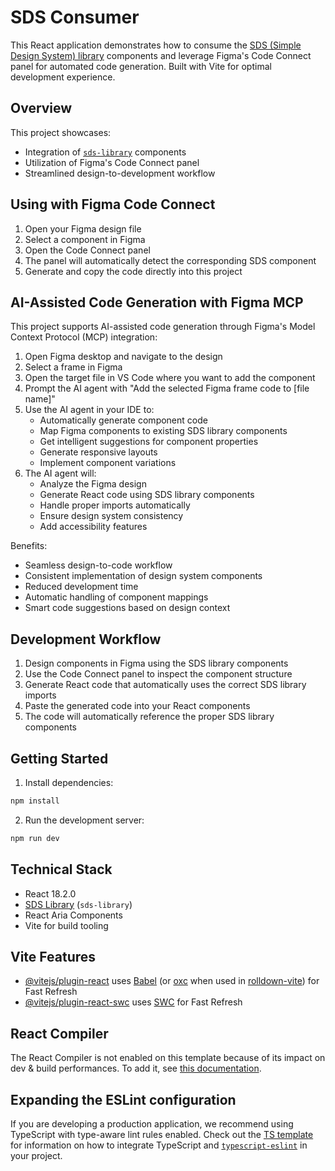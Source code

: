 # SDS Consumer

This React application demonstrates how to consume the [SDS (Simple Design System) library](https://github.com/ramanathanMuthuraman/sds-library) components and leverage Figma's Code Connect panel for automated code generation. Built with Vite for optimal development experience.

## Overview

This project showcases:

- Integration of [`sds-library`](https://github.com/ramanathanMuthuraman/sds-library) components
- Utilization of Figma's Code Connect panel
- Streamlined design-to-development workflow

## Using with Figma Code Connect

1. Open your Figma design file
2. Select a component in Figma
3. Open the Code Connect panel
4. The panel will automatically detect the corresponding SDS component
5. Generate and copy the code directly into this project

## AI-Assisted Code Generation with Figma MCP

This project supports AI-assisted code generation through Figma's Model Context Protocol (MCP) integration:

1. Open Figma desktop and navigate to the design
2. Select a frame in Figma
3. Open the target file in VS Code where you want to add the component
4. Prompt the AI agent with "Add the selected Figma frame code to [file name]"
5. Use the AI agent in your IDE to:
   - Automatically generate component code
   - Map Figma components to existing SDS library components
   - Get intelligent suggestions for component properties
   - Generate responsive layouts
   - Implement component variations
6. The AI agent will:
   - Analyze the Figma design
   - Generate React code using SDS library components
   - Handle proper imports automatically
   - Ensure design system consistency
   - Add accessibility features

Benefits:

- Seamless design-to-code workflow
- Consistent implementation of design system components
- Reduced development time
- Automatic handling of component mappings
- Smart code suggestions based on design context

## Development Workflow

1. Design components in Figma using the SDS library components
2. Use the Code Connect panel to inspect the component structure
3. Generate React code that automatically uses the correct SDS library imports
4. Paste the generated code into your React components
5. The code will automatically reference the proper SDS library components

## Getting Started

1. Install dependencies:

```bash
npm install
```

2. Run the development server:

```bash
npm run dev
```

## Technical Stack

- React 18.2.0
- [SDS Library](https://github.com/ramanathanMuthuraman/sds-library) (`sds-library`)
- React Aria Components
- Vite for build tooling

## Vite Features

- [@vitejs/plugin-react](https://github.com/vitejs/vite-plugin-react/blob/main/packages/plugin-react) uses [Babel](https://babeljs.io/) (or [oxc](https://oxc.rs) when used in [rolldown-vite](https://vite.dev/guide/rolldown)) for Fast Refresh
- [@vitejs/plugin-react-swc](https://github.com/vitejs/vite-plugin-react/blob/main/packages/plugin-react-swc) uses [SWC](https://swc.rs/) for Fast Refresh

## React Compiler

The React Compiler is not enabled on this template because of its impact on dev & build performances. To add it, see [this documentation](https://react.dev/learn/react-compiler/installation).

## Expanding the ESLint configuration

If you are developing a production application, we recommend using TypeScript with type-aware lint rules enabled. Check out the [TS template](https://github.com/vitejs/vite/tree/main/packages/create-vite/template-react-ts) for information on how to integrate TypeScript and [`typescript-eslint`](https://typescript-eslint.io) in your project.

